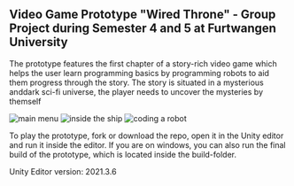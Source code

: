 ## Video Game Prototype "Wired Throne" - Group Project during Semester 4 and 5 at Furtwangen University

The prototype features the first chapter of a story-rich video game which helps the user learn programming basics by programming robots to aid them progress through the story.
The story is situated in a mysterious anddark sci-fi universe, the player needs to uncover the mysteries by themself

![main menu](https://github.com/Leon-2802/WiredThrone/assets/72872011/310f3bc4-229d-4aeb-85a5-b17245a5ba29)
![inside the ship](https://github.com/Leon-2802/WiredThrone/assets/72872011/3f150946-1a87-430d-abd6-c769f1ddddb3)
![coding a robot](https://github.com/Leon-2802/WiredThrone/assets/72872011/3a81fe85-88a9-43c2-8f3b-1ab7c4f79a10)

To play the prototype, fork or download the repo, open it in the Unity editor and run it inside the editor.
If you are on windows, you can also run the final build of the prototype, which is located inside the build-folder.

Unity Editor version: 2021.3.6
